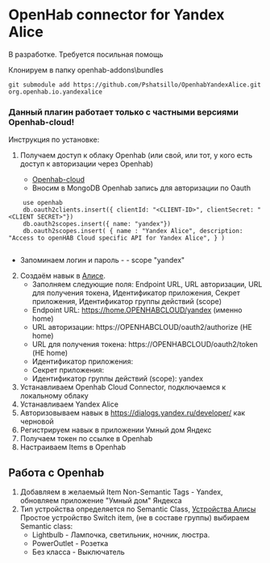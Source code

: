 # OpenHab connector for Yandex Alice

В разработке. Требуется посильная помощь

Клонируем в папку openhab-addons\bundles

```git submodule add https://github.com/Pshatsillo/OpenhabYandexAlice.git org.openhab.io.yandexalice```

### Данный плагин работает только с частными версиями Openhab-cloud!

Инструкция по установке:

1. Получаем доступ к облаку Openhab (или свой, или тот, у кого есть доступ к авторизации через Openhab)
   
   * [Openhab-cloud](https://github.com/openhab/openhab-cloud)
   * Вносим в MongoDB Openhab запись для авторизации по Oauth 
  
```
    use openhab
    db.oauth2clients.insert({ clientId: "<CLIENT-ID>", clientSecret: "<CLIENT SECRET>"})
    db.oauth2scopes.insert({ name: "yandex"})
    db.oauth2scopes.insert( { name : "Yandex Alice", description: "Access to openHAB Cloud specific API for Yandex Alice", } )
 
  ```

  * Запоминаем логин и пароль <CLIENT-ID> - <CLIENT SECRET> - scope "yandex"

2. Создаём навык в [Алисе](https://dialogs.yandex.ru/developer/).
   * Заполняем следующие поля: Endpoint URL, URL авторизации, URL для получения токена, Идентификатор приложения, Секрет приложения, Идентификатор группы действий (scope)
   * Endpoint URL: https://home.OPENHABCLOUD/yandex (именно home)
   * URL авторизации: https://OPENHABCLOUD/oauth2/authorize (НЕ home)
   * URL для получения токена: https://OPENHABCLOUD/oauth2/token (НЕ home)
   * Идентификатор приложения: <CLIENT-ID>
   * Секрет приложения: <CLIENT SECRET>
   * Идентификатор группы действий (scope): yandex
3. Устанавливаем Openhab Cloud Connector, подключаемся к локальному облаку
4. Устанавливаем Yandex Alice
5. Авторизовываем навык в https://dialogs.yandex.ru/developer/ как черновой
6. Регистрируем навык в приложении Умный дом Яндекс
7. Получаем токен по ссылке в Openhab
8. Настраиваем Items в Openhab

## Работа с Openhab

1. Добавляем в желаемый Item Non-Semantic Tags - Yandex, обновляем приложение "Умный дом" Яндекса
2. Тип устройства определяется по Semantic Class, [Устройства Алисы](https://yandex.ru/dev/dialogs/smart-home/doc/concepts/device-types.html)
 Простое устройство Switch item, (не в составе группы) выбираем Semantic class:
   * Lightbulb - Лампочка, светильник, ночник, люстра.
   * PowerOutlet - Розетка
   * Без класса - Выключатель

